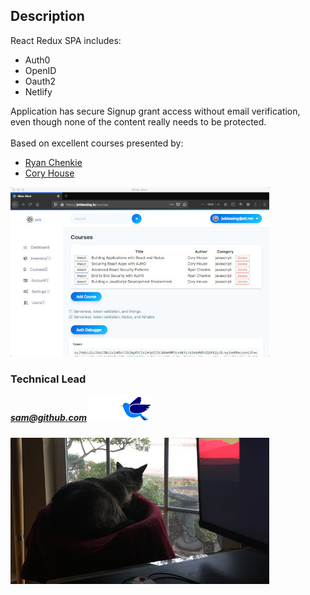 ## Description

React Redux SPA includes:

- Auth0
- OpenID
- Oauth2
- Netlify

Application has secure Signup grant access without email verification, 
<br/>even though none of the content really needs to be protected.
<br/>
<br/>Based on excellent courses presented by:

- [Ryan Chenkie](https://github.com/chenkie)
- [Cory House](https://github.com/coryhouse)

![Courses page](docs/courses-page.jpg)

### Technical Lead
##### sam@github.com ![Bird](docs/bird-flip.png)
![Bird bath](docs/bird-bath.jpg)
<br />
<br />
